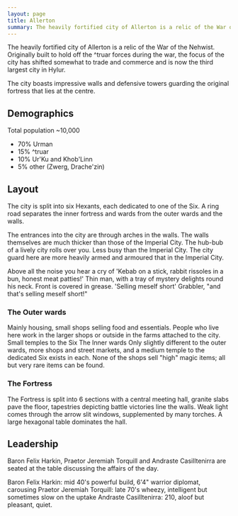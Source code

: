 ```yaml
---
layout: page
title: Allerton
summary: The heavily fortified city of Allerton is a relic of the War of the Nehwist. Originally built to hold off the ^Truar forces during the war, the focus of the city has shifted somewhat to trade and commerce and is now the third largest city in Hylur. 
---
```


The heavily fortified city of Allerton is a relic of the War of the Nehwist. Originally built to hold off the ^truar forces during the war, the focus of the city has shifted somewhat to trade and commerce and is now the third largest city in Hylur. 

The city boasts impressive walls and defensive towers guarding the original fortress that lies at the centre.

## Demographics
Total population ~10,000
- 70% Urman
- 15% ^truar
- 10% Ur'Ku and Khob'Linn
- 5% other (Zwerg, Drache'zin)

## Layout

The city is split into six Hexants, each dedicated to one of the Six. A ring road separates the inner fortress and wards from the outer wards and the walls.

The entrances into the city are through arches in the walls. The walls themselves are much thicker than those of the Imperial City. The hub-bub of a lively city rolls over you. Less busy than the Imperial City. The city guard here are more heavily armed and armoured that in the Imperial City.

Above all the noise you hear a cry of 'Kebab on a stick, rabbit rissoles in a bun, honest meat patties!'
Thin man, with a tray of mystery delights round his neck. Front is covered in grease. 
'Selling meself short' Grabbler, "and that's selling meself short!"

### The Outer wards
Mainly housing, small shops selling food and essentials. People who live here work in the larger shops or outside in the farms attached to the city. Small temples to the Six 
The Inner wards
Only slightly different to the outer wards, more shops and street markets, and a medium temple to the dedicated Six exists in each. None of the shops sell "high" magic items; all but very rare items can be found.

### The Fortress

The Fortress is split into 6 sections with a central meeting hall, granite slabs pave the floor, tapestries depicting battle victories line the walls. Weak light comes through the arrow slit windows, supplemented by many torches. A large hexagonal table dominates the hall.

## Leadership

Baron Felix Harkin, Praetor Jeremiah Torquill and Andraste Casilltenirra are seated at the table discussing the affairs of the day.

Baron Felix Harkin: mid 40's powerful build, 6'4" warrior diplomat, carousing
Praetor Jeremiah Torquill: late 70's wheezy, intelligent but sometimes slow on the uptake
Andraste Casilltenirra: 210, aloof but pleasant, quiet.

